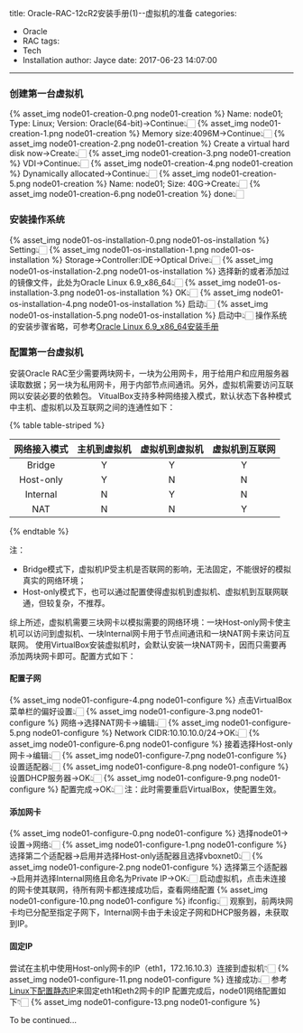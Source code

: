 title: Oracle-RAC-12cR2安装手册(1)--虚拟机的准备
categories:
  - Oracle
  - RAC
tags:
  - Tech
  - Installation
author: Jayce
date: 2017-06-23 14:07:00
---
<!-- toc -->
### 创建第一台虚拟机

{% asset_img node01-creation-0.png node01-creation %}
Name: node01; Type: Linux; Version: Oracle(64-bit)→Continue👆🏻
{% asset_img node01-creation-1.png node01-creation %}
Memory size:4096M→Continue👆🏻
{% asset_img node01-creation-2.png node01-creation %}
Create a virtual hard disk now→Create👆🏻
{% asset_img node01-creation-3.png node01-creation %}
VDI→Continue👆🏻
{% asset_img node01-creation-4.png node01-creation %}
Dynamically allocated→Continue👆🏻
{% asset_img node01-creation-5.png node01-creation %}
Name: node01; Size: 40G→Create👆🏻
{% asset_img node01-creation-6.png node01-creation %}
done👆🏻
### 安装操作系统
{% asset_img node01-os-installation-0.png node01-os-installation %}
Setting👆🏻
{% asset_img node01-os-installation-1.png node01-os-installation %}
Storage→Controller:IDE→Optical Drive👆🏻
{% asset_img node01-os-installation-2.png node01-os-installation %}
选择新的或者添加过的镜像文件，此处为Oracle Linux 6.9_x86_64👆🏻
{% asset_img node01-os-installation-3.png node01-os-installation %}
OK👆🏻
{% asset_img node01-os-installation-4.png node01-os-installation %}
启动👆🏻
{% asset_img node01-os-installation-5.png node01-os-installation %}
启动中👆🏻
操作系统的安装步骤省略，可参考[Oracle Linux 6.9_x86_64安装手册](../../23/Oracle-Linux-6-9-x86-64安装手册/)
### 配置第一台虚拟机
安装Oracle RAC至少需要两块网卡，一块为公用网卡，用于给用户和应用服务器读取数据；另一块为私用网卡，用于内部节点间通讯。另外，虚拟机需要访问互联网以安装必要的依赖包。
VitualBox支持多种网络接入模式，默认状态下各种模式中主机、虚拟机以及互联网之间的连通性如下：

{% table table-striped %}

| 网络接入模式 | 主机到虚拟机 | 虚拟机到虚拟机 | 虚拟机到互联网 |
|:------------:|:------------:|:--------------:|:--------------:|
|    Bridge    |      Y       |       Y        |       Y        |
|  Host-only   |      Y       |       N        |       N        |
|   Internal   |      N       |       Y        |       N        |
|     NAT      |      N       |       N        |       Y        |

{% endtable %}

注：
  - Bridge模式下，虚拟机IP受主机是否联网的影响，无法固定，不能很好的模拟真实的网络环境；
  - Host-only模式下，也可以通过配置使得虚拟机到虚拟机、虚拟机到互联网联通，但较复杂，不推荐。

综上所述，虚拟机需要三块网卡以模拟需要的网络环境：一块Host-only网卡使主机可以访问到虚拟机、一块Internal网卡用于节点间通讯和一块NAT网卡来访问互联网。
使用VirtualBox安装虚拟机时，会默认安装一块NAT网卡，因而只需要再添加两块网卡即可。配置方式如下：
#### 配置子网
{% asset_img node01-configure-4.png node01-configure %}
点击VirtualBox菜单栏的偏好设置👆🏻
{% asset_img node01-configure-3.png node01-configure %}
网络→选择NAT网卡→编辑👆🏻
{% asset_img node01-configure-5.png node01-configure %}
Network CIDR:10.10.10.0/24→OK👆🏻
{% asset_img node01-configure-6.png node01-configure %}
接着选择Host-only网卡→编辑👆🏻
{% asset_img node01-configure-7.png node01-configure %}
设置适配器👆🏻
{% asset_img node01-configure-8.png node01-configure %}
设置DHCP服务器→OK👆🏻
{% asset_img node01-configure-9.png node01-configure %}
配置完成→OK👆🏻
注：此时需要重启VirtualBox，使配置生效。
#### 添加网卡
{% asset_img node01-configure-0.png node01-configure %}
选择node01→设置→网络👆🏻
{% asset_img node01-configure-1.png node01-configure %}
选择第二个适配器→启用并选择Host-only适配器且选择vboxnet0👆🏻
{% asset_img node01-configure-2.png node01-configure %}
选择第三个适配器→启用并选择Internal网络且命名为Private IP→OK👆🏻
启动虚拟机，点击未连接的网卡使其联网，待所有网卡都连接成功后，查看网络配置
{% asset_img node01-configure-10.png node01-configure %}
ifconfig👆🏻
观察到，前两块网卡均已分配至指定子网下，Internal网卡由于未设定子网和DHCP服务器，未获取到IP。
#### 固定IP
尝试在主机中使用Host-only网卡的IP（eth1，172.16.10.3）连接到虚拟机👇🏻
{% asset_img node01-configure-11.png node01-configure %}
连接成功👆🏻
参考[Linux下配置静态IP](../../27/Linux下配置静态IP/)来固定eth1和eth2网卡的IP
配置完成后，node01网络配置如下👇🏻
{% asset_img node01-configure-13.png node01-configure %}

To be continued...

[comment]: <> (克隆第二台虚拟机)
[comment]: <> (克隆第二台虚拟机)
[comment]: <> (添加共享磁盘)
